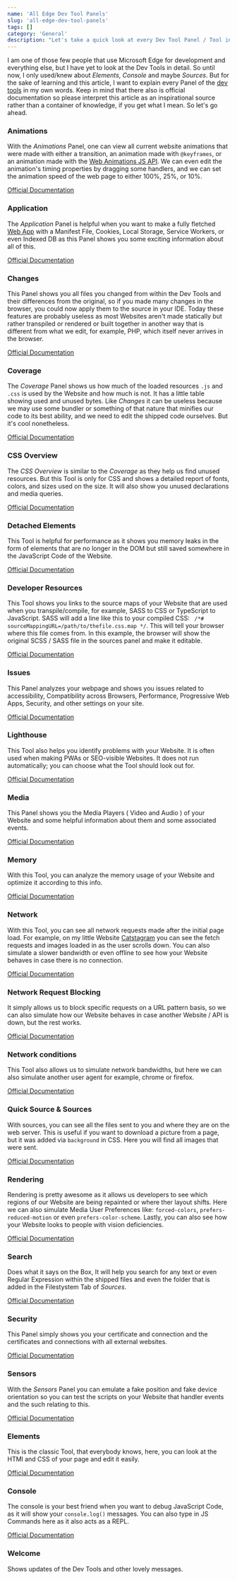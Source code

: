 ```yaml
---
name: 'All Edge Dev Tool Panels'
slug: 'all-edge-dev-tool-panels'
tags: []
category: 'General'
description: "Let's take a quick look at every Dev Tool Panel / Tool in Microsoft Edge."
---
```


I am one of those few people that use Microsoft Edge for development and everything else, but I have yet to look at the Dev Tools in detail. So until now, I only used/knew about *Elements*, *Console* and maybe *Sources*. But for the sake of learning and this article, I want to explain every Panel of the [dev tools](https://learn.microsoft.com/en-us/microsoft-edge/devtools-guide-chromium/about-tools) in my own words. Keep in mind that there also is official documentation so please interpret this article as an inspirational source rather than a container of knowledge, if you get what I mean. So let's go ahead.


### Animations

With the *Animations* Panel, one can view all current website animations that were made with either a transition, an animation made with `@keyframes`, or an animation made with the [Web Animations JS API](https://developer.mozilla.org/en-US/docs/Web/API/Web_Animations_API). We can even edit the animation's timing properties by dragging some handlers, and we can set the animation speed of the web page to either 100%, 25%, or 10%.

[Official Documentation](https://learn.microsoft.com/en-us/microsoft-edge/devtools-guide-chromium/inspect-styles/animations)

### Application

The *Application* Panel is helpful when you want to make a fully fletched [Web App](https://maximmaeder.com/how-to-make-a-progressive-web-app/) with a Manifest File, Cookies, Local Storage, Service Workers, or even Indexed DB as this Panel shows you some exciting information about all of this.

[Official Documentation](https://learn.microsoft.com/en-us/microsoft-edge/devtools-guide-chromium/storage/application-tool)

### Changes

This Panel shows you all files you changed from within the Dev Tools and their differences from the original, so if you made many changes in the browser, you could now apply them to the source in your IDE. Today these features are probably useless as most Websites aren't made statically but rather transpiled or rendered or built together in another way that is different from what we edit, for example, PHP, which itself never arrives in the browser.

[Official Documentation](https://learn.microsoft.com/en-us/microsoft-edge/devtools-guide-chromium/changes/changes-tool)

### Coverage

The *Coverage* Panel shows us how much of the loaded resources `.js` and `.css` is used by the Website and how much is not. It has a little table showing used and unused bytes. Like *Changes* it can be useless because we may use some bundler or something of that nature that minifies our code to its best ability, and we need to edit the shipped code ourselves. But it's cool nonetheless.

[Official Documentation](https://learn.microsoft.com/en-us/microsoft-edge/devtools-guide-chromium/coverage/)

### CSS Overview

The *CSS Overview* is similar to the *Coverage* as they help us find unused resources. But this Tool is only for CSS and shows a detailed report of fonts, colors, and sizes used on the size. It will also show you unused declarations and media queries.

[Official Documentation](https://learn.microsoft.com/en-us/microsoft-edge/devtools-guide-chromium/css/css-overview-tool)

### Detached Elements

This Tool is helpful for performance as it shows you memory leaks in the form of elements that are no longer in the DOM but still saved somewhere in the JavaScript Code of the Website.

[Official Documentation](https://learn.microsoft.com/en-us/microsoft-edge/devtools-guide-chromium/memory-problems/dom-leaks)

### Developer Resources

This Tool shows you links to the source maps of your Website that are used when you transpile/compile, for example, SASS to CSS or TypeScript to JavaScript. SASS will add a line like this to your compiled CSS: ` /*# sourceMappingURL=/path/to/thefile.css.map */`. This will tell your browser where this file comes from. In this example, the browser will show the original SCSS / SASS file in the sources panel and make it editable.

[Official Documentation](https://learn.microsoft.com/en-us/microsoft-edge/devtools-guide-chromium/developer-resources/developer-resources)

### Issues

This Panel analyzes your webpage and shows you issues related to accessibility, Compatibility across Browsers, Performance, Progressive Web Apps, Security, and other settings on your site.

[Official Documentation](https://learn.microsoft.com/en-us/microsoft-edge/devtools-guide-chromium/issues/)

### Lighthouse

This Tool also helps you identify problems with your Website. It is often used when making PWAs or SEO-visible Websites. It does not run automatically; you can choose what the Tool should look out for.

[Official Documentation](https://learn.microsoft.com/en-us/microsoft-edge/devtools-guide-chromium/lighthouse/lighthouse-tool)

### Media

This Panel shows you the Media Players ( Video and Audio ) of your Website and some helpful information about them and some associated events.

[Official Documentation](https://learn.microsoft.com/en-us/microsoft-edge/devtools-guide-chromium/media-panel/)

### Memory

With this Tool, you can analyze the memory usage of your Website and optimize it according to this info.

[Official Documentation](https://learn.microsoft.com/en-us/microsoft-edge/devtools-guide-chromium/experimental-features/share-traces)

### Network

With this Tool, you can see all network requests made after the initial page load. For example, on my little Website [Catstagram](https://demos.maximmaeder.com/demo/catstragam/) you can see the fetch requests and images loaded in as the user scrolls down. You can also simulate a slower bandwidth or even offline to see how your Website behaves in case there is no connection.

[Official Documentation](https://learn.microsoft.com/en-us/microsoft-edge/devtools-guide-chromium/network/)

### Network Request Blocking

It simply allows us to block specific requests on a URL pattern basis, so we can also simulate how our Website behaves in case another Website / API is down, but the rest works.

[Official Documentation](https://learn.microsoft.com/en-us/microsoft-edge/devtools-guide-chromium/network-request-blocking/network-request-blocking-tool)

### Network conditions

This Tool also allows us to simulate network bandwidths, but here we can also simulate another user agent for example, chrome or firefox.

[Official Documentation](https://learn.microsoft.com/en-us/microsoft-edge/devtools-guide-chromium/network-conditions/network-conditions-tool)

### Quick Source & Sources

With sources, you can see all the files sent to you and where they are on the web server. This is useful if you want to download a picture from a page, but it was added via `background` in CSS. Here you will find all images that were sent.

[Official Documentation](https://learn.microsoft.com/en-us/microsoft-edge/devtools-guide-chromium/sources/)

### Rendering

Rendering is pretty awesome as it allows us developers to see which regions of our Website are being repainted or where ther layout shifts. Here we can also simulate Media User Preferences like: `forced-colors`, `prefers-reduced-motion` or even `prefers-color-scheme`. Lastly, you can also see how your Website looks to people with vision deficiencies.

[Official Documentation](https://learn.microsoft.com/en-us/microsoft-edge/devtools-guide-chromium/rendering-tools/rendering-tool)

### Search

Does what it says on the Box, It will help you search for any text or even Regular Expression within the shipped files and even the folder that is added in the Filestystem Tab of *Sources*.

[Official Documentation](https://learn.microsoft.com/en-us/microsoft-edge/devtools-guide-chromium/search/search-tool)

### Security

This Panel simply shows you your certificate and connection and the certificates and connections with all external websites.

[Official Documentation](https://learn.microsoft.com/en-us/microsoft-edge/devtools-guide-chromium/security/)

### Sensors

With the *Sensors* Panel you can emulate a fake position and fake device orientation so you can test the scripts on your Website that handler events and the such relating to this.

[Official Documentation](https://learn.microsoft.com/en-us/microsoft-edge/devtools-guide-chromium/device-mode/orientation)

### Elements

This is the classic Tool, that everybody knows, here, you can look at the HTMl and CSS of your page and edit it easily.

[Official Documentation](https://learn.microsoft.com/en-us/microsoft-edge/devtools-guide-chromium/elements-tool/elements-tool)

### Console

The console is your best friend when you want to debug JavaScript Code, as it will show your `console.log()` messages. You can also type in JS Commands here as it also acts as a REPL.

[Official Documentation](https://learn.microsoft.com/en-us/microsoft-edge/devtools-guide-chromium/console/)

### Welcome

Shows updates of the Dev Tools and other lovely messages.
